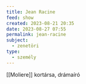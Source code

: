 ```yaml
---
title: Jean Racine
feed: show
created: 2023-08-21 20:35
date: 2023-08-27 07:55
permalink: jean-racine
subject:
  - zenetöri
type:
  - személy
---
```


[[Moliere]] kortársa, drámaíró